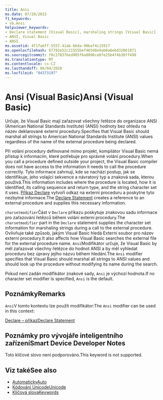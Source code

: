 ```yaml
---
title: Ansi
ms.date: 07/20/2015
f1_keywords:
- vb.Ansi
helpviewer_keywords:
- Declare statement [Visual Basic], marshaling strings [Visual Basic]
- ANSI, Visual Basic
- ANSI
ms.assetid: 4f1fa6ff-5557-41ab-b6da-90baf4c15917
ms.openlocfilehash: 67792e52c21555bef46548e9ab0a6ebd32061071
ms.sourcegitcommit: f8c270376ed905f6a8896ce0fe25b4f4b38ff498
ms.translationtype: MT
ms.contentlocale: cs-CZ
ms.lasthandoff: 06/04/2020
ms.locfileid: "84373197"
---
```

# <a name="ansi-visual-basic"></a><span data-ttu-id="e7e23-102">Ansi (Visual Basic)</span><span class="sxs-lookup"><span data-stu-id="e7e23-102">Ansi (Visual Basic)</span></span>
<span data-ttu-id="e7e23-103">Určuje, že Visual Basic mají zařazovat všechny řetězce do organizace ANSI (American National Standards Institute) (ANSI) hodnoty bez ohledu na název deklarované externí procedury.</span><span class="sxs-lookup"><span data-stu-id="e7e23-103">Specifies that Visual Basic should marshal all strings to American National Standards Institute (ANSI) values regardless of the name of the external procedure being declared.</span></span>  
  
 <span data-ttu-id="e7e23-104">Při volání procedury definované mimo projekt, kompilátor Visual Basic nemá přístup k informacím, které potřebuje pro správné volání procedury.</span><span class="sxs-lookup"><span data-stu-id="e7e23-104">When you call a procedure defined outside your project, the Visual Basic compiler does not have access to the information it needs to call the procedure correctly.</span></span> <span data-ttu-id="e7e23-105">Tyto informace zahrnují, kde se nachází postup, jak se identifikuje, jeho volající sekvence a návratový typ a znaková sada, kterou používá.</span><span class="sxs-lookup"><span data-stu-id="e7e23-105">This information includes where the procedure is located, how it is identified, its calling sequence and return type, and the string character set it uses.</span></span> <span data-ttu-id="e7e23-106">[Příkaz Declare](../statements/declare-statement.md) vytvoří odkaz na externí proceduru a poskytne tyto nezbytné informace.</span><span class="sxs-lookup"><span data-stu-id="e7e23-106">The [Declare Statement](../statements/declare-statement.md) creates a reference to an external procedure and supplies this necessary information.</span></span>  
  
 <span data-ttu-id="e7e23-107">`charsetmodifier`Část v `Declare` příkazu poskytuje znakovou sadu informace pro zařazování řetězců během volání externí procedury.</span><span class="sxs-lookup"><span data-stu-id="e7e23-107">The `charsetmodifier` part in the `Declare` statement supplies the character set information for marshaling strings during a call to the external procedure.</span></span> <span data-ttu-id="e7e23-108">Ovlivňuje také způsob, jakým Visual Basic hledá Externí soubor pro název externí procedury.</span><span class="sxs-lookup"><span data-stu-id="e7e23-108">It also affects how Visual Basic searches the external file for the external procedure name.</span></span> <span data-ttu-id="e7e23-109">`Ansi`Modifikátor určuje, že Visual Basic by měl zařazovat všechny řetězce do hodnot ANSI a by měl vyhledat proceduru bez úpravy jejího názvu během hledání.</span><span class="sxs-lookup"><span data-stu-id="e7e23-109">The `Ansi` modifier specifies that Visual Basic should marshal all strings to ANSI values and should look up the procedure without modifying its name during the search.</span></span>  
  
 <span data-ttu-id="e7e23-110">Pokud není zadán modifikátor znakové sady, `Ansi` je výchozí hodnota.</span><span class="sxs-lookup"><span data-stu-id="e7e23-110">If no character set modifier is specified, `Ansi` is the default.</span></span>  
  
## <a name="remarks"></a><span data-ttu-id="e7e23-111">Poznámky</span><span class="sxs-lookup"><span data-stu-id="e7e23-111">Remarks</span></span>  
 <span data-ttu-id="e7e23-112">`Ansi`V tomto kontextu lze použít modifikátor:</span><span class="sxs-lookup"><span data-stu-id="e7e23-112">The `Ansi` modifier can be used in this context:</span></span>  
  
 [<span data-ttu-id="e7e23-113">Declare – příkaz</span><span class="sxs-lookup"><span data-stu-id="e7e23-113">Declare Statement</span></span>](../statements/declare-statement.md)  
  
## <a name="smart-device-developer-notes"></a><span data-ttu-id="e7e23-114">Poznámky pro vývojáře inteligentního zařízení</span><span class="sxs-lookup"><span data-stu-id="e7e23-114">Smart Device Developer Notes</span></span>  
 <span data-ttu-id="e7e23-115">Toto klíčové slovo není podporováno.</span><span class="sxs-lookup"><span data-stu-id="e7e23-115">This keyword is not supported.</span></span>  
  
## <a name="see-also"></a><span data-ttu-id="e7e23-116">Viz také</span><span class="sxs-lookup"><span data-stu-id="e7e23-116">See also</span></span>

- [<span data-ttu-id="e7e23-117">Automaticky</span><span class="sxs-lookup"><span data-stu-id="e7e23-117">Auto</span></span>](auto.md)
- [<span data-ttu-id="e7e23-118">Kódování Unicode</span><span class="sxs-lookup"><span data-stu-id="e7e23-118">Unicode</span></span>](unicode.md)
- [<span data-ttu-id="e7e23-119">Klíčová slova</span><span class="sxs-lookup"><span data-stu-id="e7e23-119">Keywords</span></span>](../keywords/index.md)
